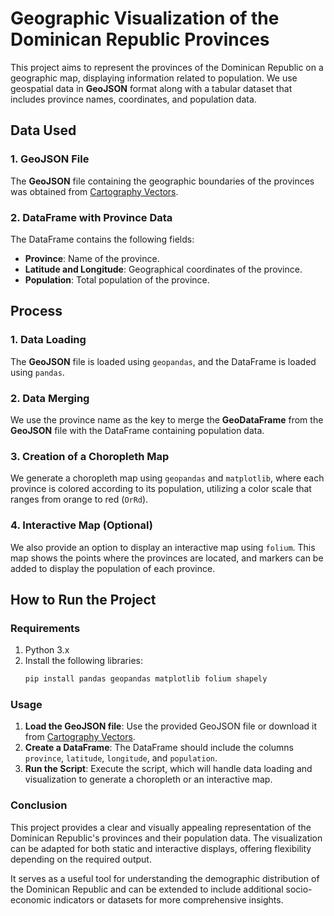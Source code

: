 # Geographic Visualization of the Dominican Republic Provinces

This project aims to represent the provinces of the Dominican Republic on a geographic map, displaying information related to population. We use geospatial data in **GeoJSON** format along with a tabular dataset that includes province names, coordinates, and population data.

## Data Used

### 1. GeoJSON File
The **GeoJSON** file containing the geographic boundaries of the provinces was obtained from [Cartography Vectors](https://cartographyvectors.com/map/1436-dominican-republic-with-regions).

### 2. DataFrame with Province Data
The DataFrame contains the following fields:
- **Province**: Name of the province.
- **Latitude and Longitude**: Geographical coordinates of the province.
- **Population**: Total population of the province.

## Process

### 1. Data Loading
The **GeoJSON** file is loaded using `geopandas`, and the DataFrame is loaded using `pandas`.

### 2. Data Merging
We use the province name as the key to merge the **GeoDataFrame** from the **GeoJSON** file with the DataFrame containing population data.

### 3. Creation of a Choropleth Map
We generate a choropleth map using `geopandas` and `matplotlib`, where each province is colored according to its population, utilizing a color scale that ranges from orange to red (`OrRd`).

### 4. Interactive Map (Optional)
We also provide an option to display an interactive map using `folium`. This map shows the points where the provinces are located, and markers can be added to display the population of each province.

## How to Run the Project

### Requirements
1. Python 3.x
2. Install the following libraries:
   ```bash
   pip install pandas geopandas matplotlib folium shapely

### Usage

1. **Load the GeoJSON file**: Use the provided GeoJSON file or download it from [Cartography Vectors](https://cartographyvectors.com/map/1436-dominican-republic-with-regions).
2. **Create a DataFrame**: The DataFrame should include the columns `province`, `latitude`, `longitude`, and `population`.
3. **Run the Script**: Execute the script, which will handle data loading and visualization to generate a choropleth or an interactive map.

### Conclusion

This project provides a clear and visually appealing representation of the Dominican Republic's provinces and their population data. The visualization can be adapted for both static and interactive displays, offering flexibility depending on the required output.

It serves as a useful tool for understanding the demographic distribution of the Dominican Republic and can be extended to include additional socio-economic indicators or datasets for more comprehensive insights.
